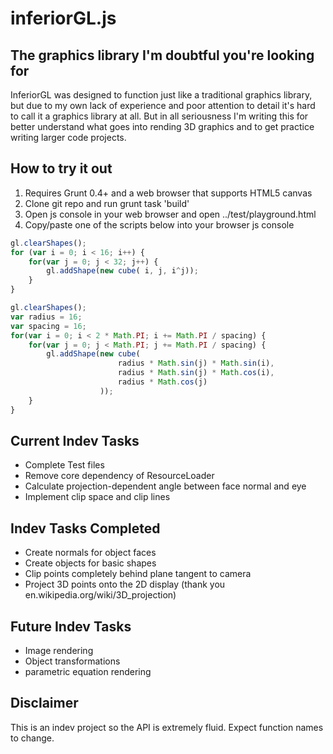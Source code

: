 inferiorGL.js 
==================================================

The graphics library I'm doubtful you're looking for
----------------------------------------------------

InferiorGL was designed to function just like a traditional graphics library, 
but due to my own lack of experience and poor attention to detail it's hard to 
call it a graphics library at all. But in all seriousness I'm writing this for 
better understand what goes into rending 3D graphics and to get practice 
writing larger code projects. 

How to try it out
----------------------
1. Requires Grunt 0.4+ and a web browser that supports HTML5 canvas
2. Clone git repo and run grunt task 'build'
3. Open js console in your web browser and open ../test/playground.html
4. Copy/paste one of the scripts below into your browser js console

```javascript
gl.clearShapes();
for (var i = 0; i < 16; i++) { 
    for(var j = 0; j < 32; j++) {
        gl.addShape(new cube( i, j, i^j));
    }
}
```

```javascript
gl.clearShapes(); 
var radius = 16;
var spacing = 16;
for(var i = 0; i < 2 * Math.PI; i += Math.PI / spacing) { 
    for(var j = 0; j < Math.PI; j += Math.PI / spacing) {
        gl.addShape(new cube( 
                        radius * Math.sin(j) * Math.sin(i), 
                        radius * Math.sin(j) * Math.cos(i), 
                        radius * Math.cos(j)
                    ));
    }
}
```

Current Indev Tasks
----------------------
- Complete Test files 
- Remove core dependency of ResourceLoader
- Calculate projection-dependent angle between face normal and eye
- Implement clip space and clip lines

Indev Tasks Completed
-------------------------
- Create normals for object faces
- Create objects for basic shapes
- Clip points completely behind plane tangent to camera
- Project 3D points onto the 2D display (thank you en.wikipedia.org/wiki/3D_projection)

Future Indev Tasks
---------------------
- Image rendering
- Object transformations
- parametric equation rendering

Disclaimer
-------------
This is an indev project so the API is extremely fluid. Expect function names to change. 
